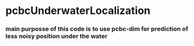 # pcbcUnderwaterLocalization

### main purposse of this code is to use pcbc-dim for prediction of less noisy position under the water
